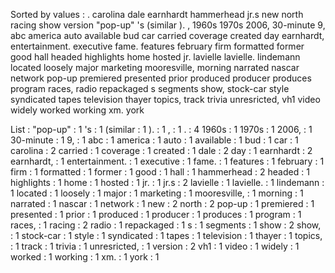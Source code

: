 Sorted by values :
. carolina dale earnhardt hammerhead jr.s new north racing show version "pop-up" 's (similar ). , 1960s 1970s 2006, 30-minute 9, abc america auto available bud car carried coverage created day earnhardt, entertainment. executive fame. features february firm formatted former good hall headed highlights home hosted jr. lavielle lavielle. lindemann located loosely major marketing mooresville, morning narrated nascar network pop-up premiered presented prior produced producer produces program races, radio repackaged s segments show, stock-car style syndicated tapes television thayer topics, track trivia unresricted, vh1 video widely worked working xm. york 

List :
"pop-up" : 1
's : 1
(similar : 1
). : 1
, : 1
. : 4
1960s : 1
1970s : 1
2006, : 1
30-minute : 1
9, : 1
abc : 1
america : 1
auto : 1
available : 1
bud : 1
car : 1
carolina : 2
carried : 1
coverage : 1
created : 1
dale : 2
day : 1
earnhardt : 2
earnhardt, : 1
entertainment. : 1
executive : 1
fame. : 1
features : 1
february : 1
firm : 1
formatted : 1
former : 1
good : 1
hall : 1
hammerhead : 2
headed : 1
highlights : 1
home : 1
hosted : 1
jr. : 1
jr.s : 2
lavielle : 1
lavielle. : 1
lindemann : 1
located : 1
loosely : 1
major : 1
marketing : 1
mooresville, : 1
morning : 1
narrated : 1
nascar : 1
network : 1
new : 2
north : 2
pop-up : 1
premiered : 1
presented : 1
prior : 1
produced : 1
producer : 1
produces : 1
program : 1
races, : 1
racing : 2
radio : 1
repackaged : 1
s : 1
segments : 1
show : 2
show, : 1
stock-car : 1
style : 1
syndicated : 1
tapes : 1
television : 1
thayer : 1
topics, : 1
track : 1
trivia : 1
unresricted, : 1
version : 2
vh1 : 1
video : 1
widely : 1
worked : 1
working : 1
xm. : 1
york : 1
